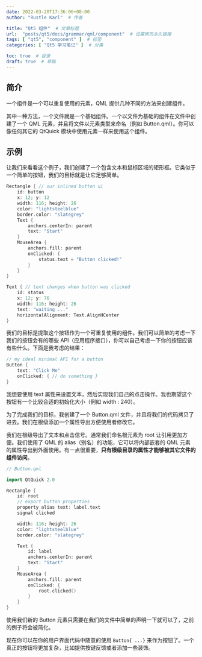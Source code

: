 ```yaml
---
date: 2022-03-20T17:36:06+08:00
author: "Rustle Karl"  # 作者

title: "Qt5 组件"  # 文章标题
url:  "posts/qt5/docs/grammar/qml/component"  # 设置网页永久链接
tags: [ "qt5", "component" ]  # 标签
categories: [ "Qt5 学习笔记" ]  # 分类

toc: true  # 目录
draft: true  # 草稿
---
```


## 简介

一个组件是一个可以重复使用的元素，QML 提供几种不同的方法来创建组件。

其中一种方法，一个文件就是一个基础组件。一个以文件为基础的组件在文件中创建了一个 QML 元素，并且将文件以元素类型来命名（例如 Button.qml）。你可以像任何其它的 QtQuick 模块中使用元素一样来使用这个组件。

## 示例

让我们来看看这个例子，我们创建了一个包含文本和鼠标区域的矩形框。它类似于一个简单的按钮，我们的目标就是让它足够简单。

```c++
Rectangle { // our inlined button ui
    id: button
    x: 12; y: 12
    width: 116; height: 26
    color: "lightsteelblue"
    border.color: "slategrey"
    Text {
        anchors.centerIn: parent
        text: "Start"
    }
    MouseArea {
        anchors.fill: parent
        onClicked: {
            status.text = "Button clicked!"
        }
    }
}

Text { // text changes when button was clicked
    id: status
    x: 12; y: 76
    width: 116; height: 26
    text: "waiting ..."
    horizontalAlignment: Text.AlignHCenter
}
```

我们的目标是提取这个按钮作为一个可重复使用的组件。我们可以简单的考虑一下我们的按钮会有的哪些 API（应用程序接口），你可以自己考虑一下你的按钮应该有些什么。下面是我考虑的结果：

```c++
// my ideal minimal API for a button
Button {
    text: "Click Me"
    onClicked: { // do something }
}
```

我想要使用 text 属性来设置文本，然后实现我们自己的点击操作。我也期望这个按钮有一个比较合适的初始化大小（例如 width : 240）。

为了完成我们的目标，我创建了一个 Button.qml 文件，并且将我们的代码拷贝了进去。我们在根级添加一个属性导出方便使用者修改它。

我们在根级导出了文本和点击信号。通常我们命名根元素为 root 让引用更加方便。我们使用了 QML 的 alias（别名）的功能，它可以将内部嵌套的 QML 元素的属性导出到外面使用。有一点很重要，**只有根级目录的属性才能够被其它文件的组件访问**。

```c++
// Button.qml

import QtQuick 2.0

Rectangle {
    id: root
    // export button properties
    property alias text: label.text
    signal clicked

    width: 116; height: 26
    color: "lightsteelblue"
    border.color: "slategrey"

    Text {
        id: label
        anchors.centerIn: parent
        text: "Start"
    }
    MouseArea {
        anchors.fill: parent
        onClicked: {
            root.clicked()
        }
    }
}
```

使用我们新的 Button 元素只需要在我们的文件中简单的声明一下就可以了，之前的例子将会被简化。

现在你可以在你的用户界面代码中随意的使用 `Button{ ...}` 来作为按钮了。一个真正的按钮将更加复杂，比如提供按键反馈或者添加一些装饰。
